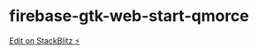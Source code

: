 # firebase-gtk-web-start-qmorce

[Edit on StackBlitz ⚡️](https://stackblitz.com/edit/firebase-gtk-web-start-qmorce)